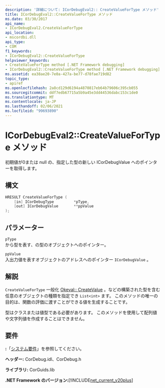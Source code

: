 ```yaml
---
description: '詳細について: ICorDebugEval2:: CreateValueForType メソッド'
title: ICorDebugEval2::CreateValueForType メソッド
ms.date: 03/30/2017
api_name:
- ICorDebugEval2.CreateValueForType
api_location:
- mscordbi.dll
api_type:
- COM
f1_keywords:
- ICorDebugEval2::CreateValueForType
helpviewer_keywords:
- CreateValueForType method [.NET Framework debugging]
- ICorDebugEval2::CreateValueForType method [.NET Framework debugging]
ms.assetid: ea38ae20-7e0a-427a-be77-d78fae719d82
topic_type:
- apiref
ms.openlocfilehash: 2a8cd129d6194a4870817eb64b79606c395cb055
ms.sourcegitcommit: ddf7edb67715a5b9a45e3dd44536dabc153c1de0
ms.translationtype: MT
ms.contentlocale: ja-JP
ms.lasthandoff: 02/06/2021
ms.locfileid: "99693890"
---
```

# <a name="icordebugeval2createvaluefortype-method"></a>ICorDebugEval2::CreateValueForType メソッド

初期値が0または null の、指定した型の新しい ICorDebugValue へのポインターを取得します。  
  
## <a name="syntax"></a>構文  
  
```cpp  
HRESULT CreateValueForType (  
    [in] ICorDebugType         *pType,  
    [out] ICorDebugValue       **ppValue  
);  
```  
  
## <a name="parameters"></a>パラメーター  

 `pType`  
 から型を表す、の型のオブジェクトへのポインター。  
  
 `ppValue`  
 入出力値を表すオブジェクトのアドレスへのポインター `ICorDebugValue` 。  
  
## <a name="remarks"></a>解説  

 `CreateValueForType` 一般化 [Okeval:: CreateValue](icordebugeval-createvalue-method.md) 。などの構築された型を含む任意のオブジェクトの種類を指定でき `List<int>` ます。 このメソッドの唯一の目的は、関数の評価に渡すことができる値を生成することです。  
  
 型はクラスまたは値型である必要があります。 このメソッドを使用して配列値や文字列値を作成することはできません。  
  
## <a name="requirements"></a>要件  

 **:**「[システム要件](../../get-started/system-requirements.md)」を参照してください。  
  
 **ヘッダー:** CorDebug.idl、CorDebug.h  
  
 **ライブラリ:** CorGuids.lib  
  
 **.NET Framework のバージョン:**[!INCLUDE[net_current_v20plus](../../../../includes/net-current-v20plus-md.md)]
